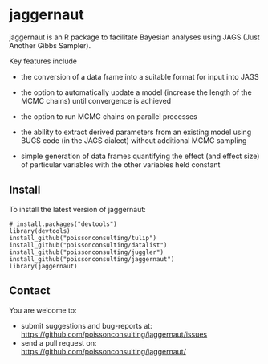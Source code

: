 
# jaggernaut

jaggernaut is an R package to facilitate Bayesian analyses using JAGS 
(Just Another Gibbs Sampler).

Key features include 

* the conversion of a data frame into a suitable format for input into JAGS

* the option to automatically update a model (increase the length of the MCMC chains)
until convergence is achieved

* the option to run MCMC chains on parallel processes

* the ability to extract derived parameters from an existing model using BUGS code 
(in the JAGS dialect) without additional MCMC sampling

* simple generation of data frames quantifying the effect (and effect size) of 
particular variables with the other variables held constant

## Install

To install the latest version of jaggernaut:

    # install.packages("devtools")
    library(devtools)
    install_github("poissonconsulting/tulip")
    install_github("poissonconsulting/datalist")
    install_github("poissonconsulting/juggler")
    install_github("poissonconsulting/jaggernaut")
    library(jaggernaut)
    
## Contact

You are welcome to:

* submit suggestions and bug-reports at: https://github.com/poissonconsulting/jaggernaut/issues
* send a pull request on: https://github.com/poissonconsulting/jaggernaut/
